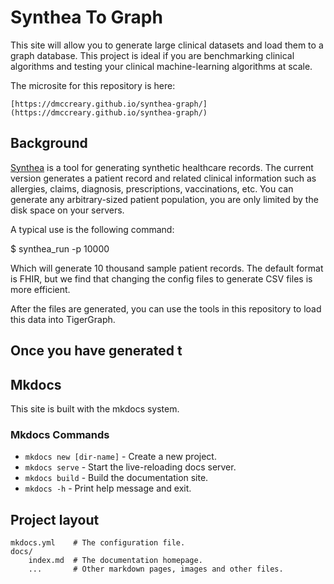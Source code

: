 # Synthea To Graph

This site will allow you to generate large clinical datasets and load them to a graph database.  This project is ideal if you are benchmarking clinical algorithms and testing your clinical machine-learning algorithms at scale.

The microsite for this repository is here:

    [https://dmccreary.github.io/synthea-graph/](https://dmccreary.github.io/synthea-graph/)

## Background

[Synthea](https://synthetichealth.github.io/synthea/) is a tool for generating synthetic healthcare records.  The current version generates a patient record and related clinical information such as allergies, claims, diagnosis, prescriptions, vaccinations, etc.  You can generate any arbitrary-sized patient population, you are only limited by the disk space on your servers.

A typical use is the following command:

$ synthea_run -p 10000

Which will generate 10 thousand sample patient records.  The default format is FHIR, but we find that changing the config files to generate CSV files is more efficient.

After the files are generated, you can use the tools in this repository to load this data into TigerGraph.

## Once you have generated t

## Mkdocs

This site is built with the mkdocs system.

### Mkdocs Commands

* `mkdocs new [dir-name]` - Create a new project.
* `mkdocs serve` - Start the live-reloading docs server.
* `mkdocs build` - Build the documentation site.
* `mkdocs -h` - Print help message and exit.

## Project layout

    mkdocs.yml    # The configuration file.
    docs/
        index.md  # The documentation homepage.
        ...       # Other markdown pages, images and other files.
